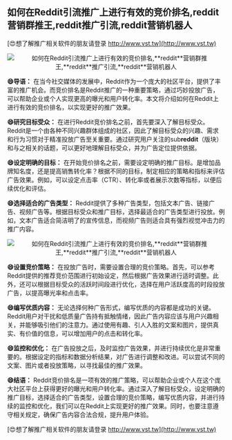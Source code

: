 ## **如何在Reddit引流推广上进行有效的竞价排名,**reddit**营销群推王,**reddit**推广引流,**reddit**营销机器人**

[😍想了解推广相关软件的朋友请登录 http://www.vst.tw](http://www.vst.tw)

 <center><img src="https://vst.tw/MP4/tuiguang/png/8.png" alt="如何在Reddit引流推广上进行有效的竞价排名,**reddit**营销群推王,**reddit**推广引流,**reddit**营销机器人"></center>

**😄导语：**
在当今社交媒体的发展中，Reddit作为一个庞大的社区平台，提供了丰富的推广机会。而竞价排名是Reddit推广的一种重要策略，通过巧妙投放广告，可以帮助企业或个人实现更高的曝光和用户转化率。本文将介绍如何在Reddit上进行有效的竞价排名，以实现更好的推广效果。

**😄研究目标受众：**
在进行Reddit竞价排名之前，首先要深入了解目标受众。Reddit是一个由各种不同兴趣群体组成的社区，因此了解目标受众的兴趣、需求和行为习惯对于精准投放广告至关重要。通过研究用户关注的sub**reddit**（版块）和与之相关的话题，可以更好地理解目标受众，并为广告定位提供依据。

**😄设定明确的目标：**
在开始竞价排名之前，需要设定明确的推广目标。是增加品牌知名度，还是提高销售转化率？根据不同的目标，制定相应的策略和指标来评估广告效果。例如，可以设定点击率（CTR）、转化率或者展示次数等指标，以便后续优化和评估。

**😄选择适合的广告类型：**
Reddit提供了多种广告类型，包括文本广告、链接广告、视频广告等。根据目标受众和推广目标，选择最适合的广告类型进行投放。例如，文本广告适合简洁明了的宣传信息，而视频广告则适合具有强烈视觉冲击力的推广内容。

 <center><img src="https://vst.tw/MP4/tuiguang/png/1.png" alt="如何在Reddit引流推广上进行有效的竞价排名,**reddit**营销群推王,**reddit**推广引流,**reddit**营销机器人"></center>

**😄设置竞价策略：**
在投放广告时，需要设置合理的竞价策略。首先，可以参考Reddit提供的推荐竞价范围进行初始设定，然后根据广告效果进行适时调整。此外，还可以根据目标受众的活跃时间段进行优化，选择在用户活跃度高的时段投放广告，以提高曝光率和点击率。

**😄编写优质内容：**
无论选择何种广告形式，编写优质的内容都是成功的关键。Reddit用户对干扰和低质量广告持有抵触情绪，因此广告内容应该与用户兴趣相关，并能够吸引他们的注意力。通过使用有趣、引人入胜的文案和图片，提供真实、有价值的信息，可以增加用户的点击和转化率。

**😄监控和优化：**
在广告投放之后，及时监控广告效果，并进行持续优化是非常重要的。根据设定的指标和数据分析结果，对广告进行调整和改进。可以尝试不同的文案、图片或者投放策略，以寻找最佳的推广效果。

**😄结语：**
Reddit竞价排名是一项有效的推广策略，可以帮助企业或个人在这个庞大社区平台上获得更好的曝光和用户转化率。通过深入了解目标受众，设定明确的推广目标，选择适合的广告类型，设置合理的竞价策略，编写优质内容，并进行持续的监控和优化，我们可以在Reddit上实现更好的推广效果。同时，也要注意遵守相关规定，确保广告内容合法合规，提升用户体验。

[😍想了解推广相关软件的朋友请登录 http://www.vst.tw](http://www.vst.tw)



